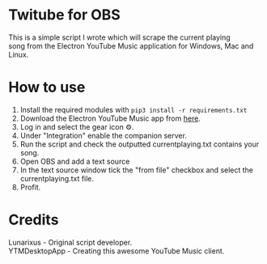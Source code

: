 # Twitube for OBS

This is a simple script I wrote which will scrape the current playing  
song from the Electron YouTube Music application for Windows, Mac and Linux.  

# How to use
1. Install the required modules with ```pip3 install -r requirements.txt```
2. Download the Electron YouTube Music app from [here](https://ytmdesktop.app/).
3. Log in and select the gear icon ⚙️.
4. Under "Integration" enable the companion server.
5. Run the script and check the outputted currentplaying.txt contains your song.
6. Open OBS and add a text source
7. In the text source window tick the "from file" checkbox and select the currentplaying.txt file.
8. Profit.

# Credits
Lunarixus - Original script developer.  
YTMDesktopApp - Creating this awesome YouTube Music client.
